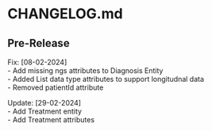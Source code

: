 # CHANGELOG.md

## Pre-Release

Fix:  [08-02-2024]  
    - Add missing ngs attributes to Diagnosis Entity  
    - Added List data type attributes to support longitudnal data  
    - Removed patientId attribute  
  
Update: [29-02-2024]  
    - Add Treatment entity  
    - Add Treatment attributes  